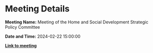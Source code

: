 # Meeting Details

**Meeting Name:** Meeting of the Home and Social Development Strategic Policy Committee

**Date and Time:** 2024-02-22 15:00:00

**<a href="https://www.limerick.ie/council/whats-on/meeting-of-the-home-and-social-development-strategic-policy-committee-4" target="_blank">Link to meeting</a>**
